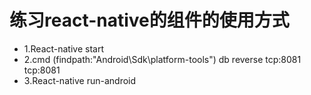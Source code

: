 练习react-native的组件的使用方式
============

*	1.React-native start
*	2.cmd (findpath:"Android\Sdk\platform-tools") db reverse tcp:8081 tcp:8081
*	3.React-native run-android
